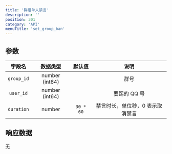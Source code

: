 ```yaml
---
title: '群组单人禁言'
description: ''
position: 301
category: 'API'
menuTitle: 'set_group_ban'
---
```


## 参数

| 字段名 | 数据类型 | 默认值 | 说明 |
| :---: | :---: | :---: | :---: |
| `group_id` | number (int64) | | 群号 |
| `user_id` | number (int64) | | 要踢的 QQ 号 |
| `duration` | number | `30 * 60` | 禁言时长，单位秒，0 表示取消禁言 |

## 响应数据

无
